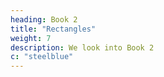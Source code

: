 ```yaml
---
heading: Book 2
title: "Rectangles"
weight: 7
description: We look into Book 2 
c: "steelblue"
---
```


